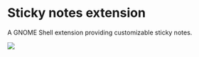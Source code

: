 # Sticky notes extension
A GNOME Shell extension providing customizable sticky notes.

![](http://image.noelshack.com/fichiers/2018/07/3/1518640673-capture-d-ecran-de-2018-02-14-21-37-35.png)
